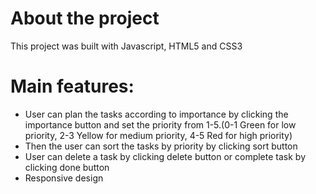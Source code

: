# About the project

This project was built with Javascript, HTML5 and CSS3

# Main features:

- User can plan the tasks according to importance by clicking the importance button and
  set the priority from 1-5.(0-1 Green for low priority, 2-3 Yellow for medium priority, 4-5 Red for high priority)
- Then the user can sort the tasks by priority by clicking sort button
- User can delete a task by clicking delete button or
  complete task by clicking done button
- Responsive design
